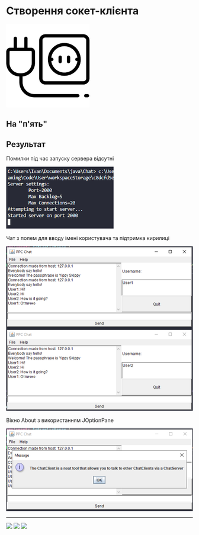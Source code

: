 # Створення сокет-клієнта
![](images/socket.png)

## На "п'ять"

## Результат

Помилки під час запуску сервера відсутні

![](images/res1.png)

Чат з полем для вводу імені користувача та підтримка кирилиці

![](images/res2.png)

Вікно About з використанням JOptionPane

![](images/res3.png)

---

![](https://img.shields.io/badge/Made%20with-JAVA-red.svg)
![](https://img.shields.io/badge/Made%20with-Visual%20Studio%20Code-brightgreen)
![](https://img.shields.io/badge/Made%20at-PPC%20NTU%20%22KhPI%22-blue.svg) 
